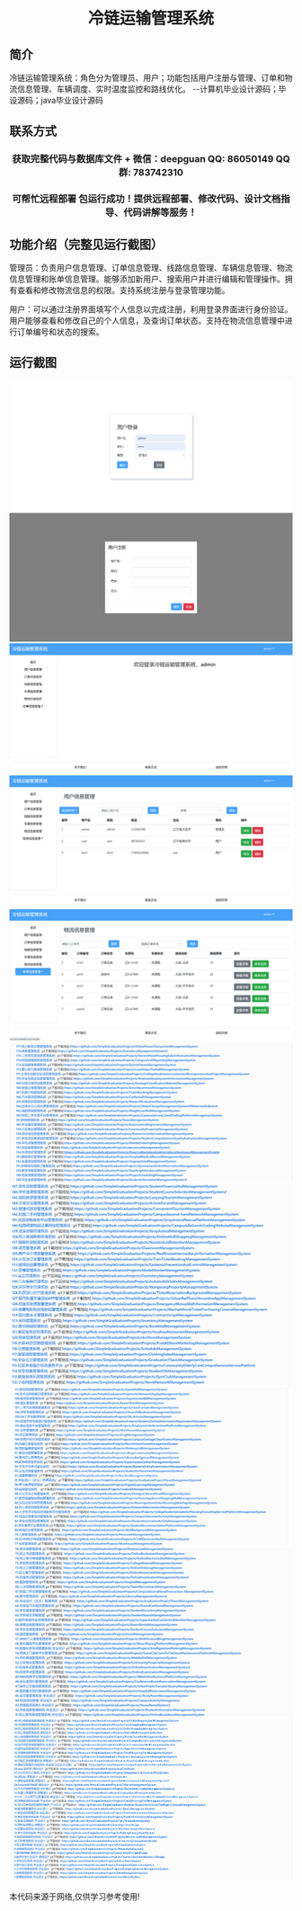 <p><h1 align="center">冷链运输管理系统</h1></p>

## 简介
冷链运输管理系统：角色分为管理员、用户；功能包括用户注册与管理、订单和物流信息管理、车辆调度、实时温度监控和路线优化。    --计算机毕业设计源码；毕设源码；java毕业设计源码


## 联系方式
<p><h3 align="center">获取完整代码与数据库文件 + 微信：deepguan QQ: 86050149 QQ群: 783742310</h3></p>
<p><h3 align="center">可帮忙远程部署 包运行成功！提供远程部署、修改代码、设计文档指导、代码讲解等服务！</h3></p>

## 功能介绍（完整见运行截图）
管理员：负责用户信息管理、订单信息管理、线路信息管理、车辆信息管理、物流信息管理和账单信息管理。能够添加新用户、搜索用户并进行编辑和管理操作。拥有查看和修改物流信息的权限。支持系统注册与登录管理功能。

用户：可以通过注册界面填写个人信息以完成注册，利用登录界面进行身份验证。用户能够查看和修改自己的个人信息，及查询订单状态。支持在物流信息管理中进行订单编号和状态的搜索。


## 运行截图
![](imgs/588112-20220922134802019-1612878658.png)
![](imgs/588112-20220922134807675-729063467.png)
![](imgs/588112-20220922134813179-1379863970.png)
![](imgs/588112-20220922134818003-73210548.png)
![](imgs/588112-20220922134822316-317445309.png)
![](imgs/588112-20220922103526339-1493007170.png)
![](imgs/588112-20220922103543790-1329624097.png)
![](imgs/588112-20220922103559105-1654136839.png)
![](imgs/588112-20220922103617450-1858868571.png)
![](imgs/588112-20220922103637646-959105862.png)

<p>本代码来源于网络,仅供学习参考使用!</p>
